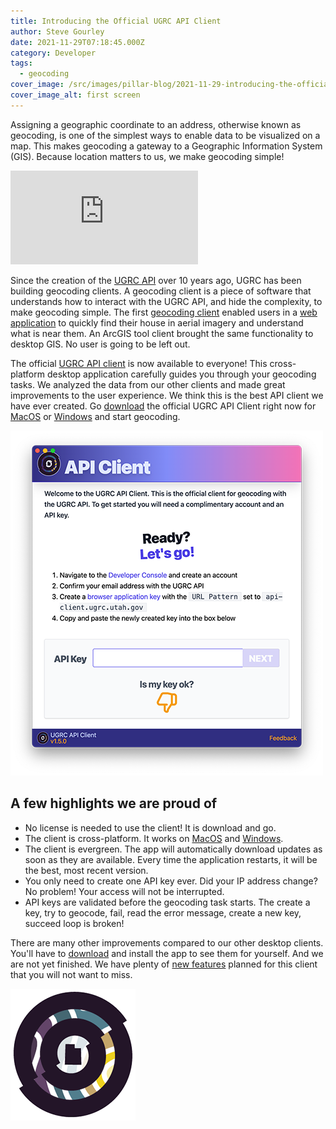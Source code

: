 ```yaml
---
title: Introducing the Official UGRC API Client
author: Steve Gourley
date: 2021-11-29T07:18:45.000Z
category: Developer
tags:
  - geocoding
cover_image: /src/images/pillar-blog/2021-11-29-introducing-the-official-ugrc-api-client/client.png
cover_image_alt: first screen
---
```


Assigning a geographic coordinate to an address, otherwise known as geocoding, is one of the simplest ways to enable data to be visualized on a map. This makes geocoding a gateway to a Geographic Information System (GIS). Because location matters to us, we make geocoding simple!

<iframe class="aspect-video mx-auto w-full max-w-4xl rounded-lg border-2 border-black shadow-xl" src="https://www.youtube.com/embed/BSmQ_9E0cVE?si=U6h0yKUKnIQUBRQp" title="YouTube video player" frameborder="0" allow="accelerometer; autoplay; clipboard-write; encrypted-media; gyroscope; picture-in-picture; web-share" allowfullscreen></iframe>

Since the creation of the [UGRC API](https://api.mapserv.utah.gov) over 10 years ago, UGRC has been building geocoding clients. A geocoding client is a piece of software that understands how to interact with the UGRC API, and hide the complexity, to make geocoding simple. The first [geocoding client](https://github.com/agrc/kitchen-sink/tree/main/packages/dartboard) enabled users in a [web application](https://atlas.utah.gov) to quickly find their house in aerial imagery and understand what is near them. An ArcGIS tool client brought the same functionality to desktop GIS. No user is going to be left out.

The official [UGRC API client](https://github.com/agrc/api-client) is now available to everyone! This cross-platform desktop application carefully guides you through your geocoding tasks. We analyzed the data from our other clients and made great improvements to the user experience. We think this is the best API client we have ever created. Go [download](https://github.com/agrc/api-client/releases) the official UGRC API Client right now for [MacOS](/products/sgid/address/api-client) or [Windows](/products/sgid/address/api-client) and start geocoding.

![first screen](../../images/pillar-blog/2021-11-29-introducing-the-official-ugrc-api-client/client.png)

## A few highlights we are proud of

- No license is needed to use the client! It is download and go.
- The client is cross-platform. It works on [MacOS](/products/sgid/address/api-client) and [Windows](/products/sgid/address/api-client).
- The client is evergreen. The app will automatically download updates as soon as they are available. Every time the application restarts, it will be the best, most recent version.
- You only need to create one API key ever. Did your IP address change? No problem! Your access will not be interrupted.
- API keys are validated before the geocoding task starts. The create a key, try to geocode, fail, read the error message, create a new key, succeed loop is broken!

There are many other improvements compared to our other desktop clients. You'll have to [download](https://github.com/agrc/api-client/releases) and install the app to see them for yourself. And we are not yet finished. We have plenty of [new features](https://github.com/agrc/api-client/issues) planned for this client that you will not want to miss.

![UGRC API Logo](../../images/pillar-blog/2021-11-29-introducing-the-official-ugrc-api-client/web_api_logo.png)
